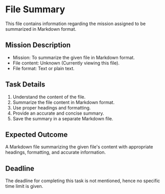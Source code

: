 # File Summary

This file contains information regarding the mission assigned to be summarized in Markdown format.

## Mission Description

- Mission: To summarize the given file in Markdown format.
- File content: Unknown (Currently viewing this file).
- File format: Text or plain text.

## Task Details

1. Understand the content of the file.
2. Summarize the file content in Markdown format.
3. Use proper headings and formatting.
4. Provide an accurate and concise summary.
5. Save the summary in a separate Markdown file.

## Expected Outcome

A Markdown file summarizing the given file's content with appropriate headings, formatting, and accurate information.

## Deadline

The deadline for completing this task is not mentioned, hence no specific time limit is given.